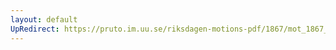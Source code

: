 ```yaml
---
layout: default
UpRedirect: https://pruto.im.uu.se/riksdagen-motions-pdf/1867/mot_1867__ak__14.pdf
---
```


